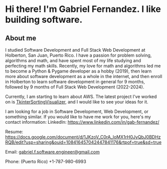 # Hi there! I'm Gabriel Fernandez. I like building software.
## About me
I studied Software Development and Full Stack Web Development at Holberton, San Juan, Puerto Rico. I have a passion for problem solving, algorithms and math, and have spent most of my life studying and perfecting my math skills.
Recently, my love for math and algorithms led me to become a Python & Pygame developer as a hobby (2019), then learn more about software development as a whole in the internet, and then enroll in Holberton to learn software development in general for 9 months, followed by 9 months of Full Stack Web Development (2022-2024).

Currently, I am starting to learn about AWS. The latest project I've worked on is <a href="https://github.com/GABETROLL/TkinterSortingVisualizer" target="_blank">TkinterSortingVisualizer</a>, and I would like to see your ideas for it.

I am looking for a job in Software Development, Web Development, or something similar. If you would like to have me work for you, here's my contact information:
LinkedIn: https://www.linkedin.com/in/gab-fernandez/

Resume: https://docs.google.com/document/d/1JKzoV_C0rA_loMX1rH0JyQbJ0BDHzRQB/edit?usp=sharing&ouid=108416457042447841176&rtpof=true&sd=true

Email: gabriel.f.software.engineer@gmail.com

Phone: (Puerto Rico) +1-787-980-6993
